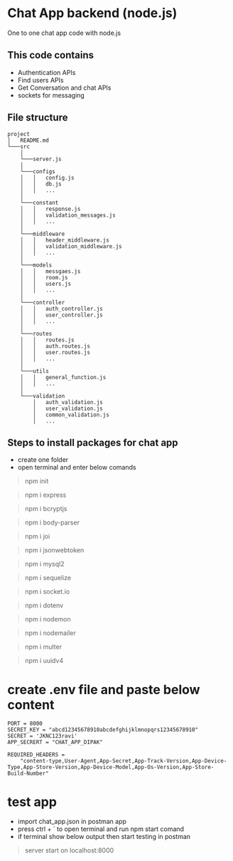 # Chat App backend (node.js)

One to one chat app code with node.js

## This code contains
- Authentication APIs
- Find users APIs
- Get Conversation and chat APIs
- sockets for messaging

## File structure

```
project
│   README.md    
└───src
    │
    └───server.js
    │
    └───configs
    │   │   config.js
    │   │   db.js
    │   │   ...
    │
    └───constant
    │   │   response.js
    │   │   validation_messages.js
    │   │   ...
    │
    └───middleware
    │   │   header_middleware.js
    │   │   validation_middleware.js
    │   │   ...
    │
    └───models
    │   │   messgaes.js
    │   │   room.js
    │   │   users.js
    │   │   ...
    │
    └───controller
    │   │   auth_controller.js
    │   │   user_controller.js
    │   │   ...
    │
    └───routes
    │   │   routes.js
    │   │   auth.routes.js
    │   │   user.routes.js
    │   │   ...
    │
    └───utils
    │   │   general_function.js
    │   │   ...
    │
    └───validation
        │   auth_validation.js
        │   user_validation.js
        │   common_validation.js
        │   ...
```

## Steps to install packages for chat app 
- create one folder
- open terminal and enter below comands
> npm init

> npm i express

> npm i bcryptjs

> npm i body-parser

> npm i joi

> npm i jsonwebtoken

> npm i mysql2

> npm i sequelize

> npm i socket.io

> npm i dotenv

> npm i nodemon

> npm i nodemailer

> npm i multer

> npm i uuidv4


# create .env file and paste below content
```
PORT = 8000
SECRET_KEY = "abcd12345678910abcdefghijklmnopqrs12345678910"
SECRET = 'JKNC123ravi'
APP_SECRERT = "CHAT_APP_DIPAK"

REQUIRED_HEADERS =
    "content-type,User-Agent,App-Secret,App-Track-Version,App-Device-Type,App-Store-Version,App-Device-Model,App-Os-Version,App-Store-Build-Number"
```

# test app
- import chat_app.json in postman app 
- press ctrl + ` to open terminal and run npm start comand 
- if terminal show below output then start testing in postman

> server start on localhost:8000